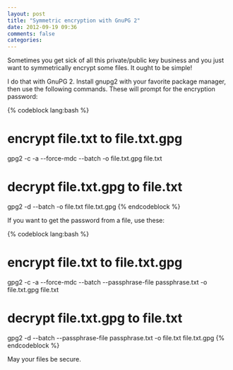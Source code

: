 ```yaml
---
layout: post
title: "Symmetric encryption with GnuPG 2"
date: 2012-09-19 09:36
comments: false
categories: 
---
```


Sometimes you get sick of all this private/public key business and you just want to symmetrically encrypt some files. It ought to be simple!

I do that with GnuPG 2. Install gnupg2 with your favorite package manager, then use the following commands. These will prompt for the encryption password:

{% codeblock lang:bash %}
# encrypt file.txt to file.txt.gpg
gpg2 -c -a --force-mdc --batch -o file.txt.gpg file.txt
 
# decrypt file.txt.gpg to file.txt
gpg2 -d --batch -o file.txt file.txt.gpg
{% endcodeblock %}

If you want to get the password from a file, use these:

{% codeblock lang:bash %}
# encrypt file.txt to file.txt.gpg
gpg2 -c -a --force-mdc --batch --passphrase-file passphrase.txt -o file.txt.gpg file.txt
 
# decrypt file.txt.gpg to file.txt
gpg2 -d --batch --passphrase-file passphrase.txt -o file.txt file.txt.gpg
{% endcodeblock %}

May your files be secure.
